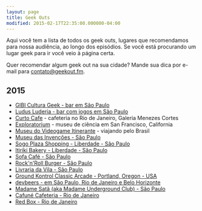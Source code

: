 ```yaml
---
layout: page
title: Geek Outs
modified: 2015-02-17T22:35:00.000000-04:00
---
```


Aqui você tem a lista de todos os geek outs, lugares que recomendamos para nossa audiência, ao longo dos episódios. Se você está procurando um lugar geek para ir você veio à página certa.

Quer recomendar algum geek out na sua cidade? Mande sua dica por e-mail para [contato@geekout.fm](mailto:contato@geekout.fm).

## 2015
* [GIBI Cultura Geek - bar em São Paulo](http://www.gibiculturageek.com/)
* [Ludus Luderia - bar com jogos em São Paulo](http://www.ludusluderia.com.br/)
* [Curto Cafe](https://www.facebook.com/curtocafe) - cafeteria no Rio de Janeiro, Galeria Menezes Cortes
* [Exploratorium](http://exploratorium.edu/) - museu de ciência em San Francisco, California
* [Museu do Videogame Itinerante](https://www.facebook.com/museudovideogameitinerante/timeline) - viajando pelo Brasil
* [Museu das Invenções - São Paulo](http://www.museudasinvencoes.com.br/)
* [Sogo Plaza Shopping - Liberdade - São Paulo](https://foursquare.com/v/sogo-plaza-shopping/4b646342f964a5203caf2ae3)
* [Itiriki Bakery - Liberdade - São Paulo](http://bakeryitiriki.com/)
* [Sofa Café - São Paulo](http://sofacafe.com.br/)
* [Rock'n'Roll Burger - São Paulo](http://www.rocknrollburger.com.br/)
* [Livraria da Vila - São Paulo](http://www.livrariadavila.com.br/)
* [Ground Kontrol Classic Arcade - Portland, Oregon - USA](http://groundkontrol.com/)
* [devbeers - em São Paulo, Rio de Janeiro e Belo Horizonte](http://www.devbeers.io/cities/)
* [Madame Satã (aka Madame Underground Club) - São Paulo](http://www.madameclub.com.br/)
* [Cafuné Cafeteria - Rio de Janeiro](http://www.cafune.com.br/)
* [Red Box - Rio de Janeiro](http://redboxeditora.com.br/loja/en/)